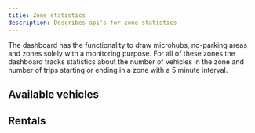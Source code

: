 ```yaml
---
title: Zone statistics
description: Describes api's for zone statistics
---
```


The dashboard has the functionality to draw microhubs, no-parking areas and zones solely with a monitoring purpose. For all of these zones the dashboard tracks statistics about the number of vehicles in the zone and number of trips starting or ending in a zone with a 5 minute interval.

## Available vehicles

## Rentals